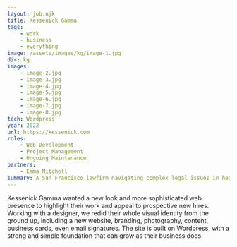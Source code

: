 ```yaml
---
layout: job.njk
title: Kessenick Gamma
tags: 
    - work
    - business
    - everything
image: /assets/images/kg/image-1.jpg
dir: kg
images:
    - image-2.jpg
    - image-3.jpg
    - image-4.jpg
    - image-5.jpg
    - image-6.jpg
    - image-7.jpg
    - image-8.jpg
tech: Wordpress
year: 2022
url: https://kessenick.com
roles:
    - Web Development
    - Project Management
    - Ongoing Maintenance
partners:
    - Emma Mitchell
summary: A San Francisco lawfirm navigating complex legal issues in healthcare, technology, and beyond.
---
```


Kessenick Gamma wanted a new look and more sophisticated web presence to highlight their work and appeal to prospective new hires. Working with a designer, we redid their whole visual identity from the ground up, including a new website, branding, photography, content, business cards, even email signatures. The site is built on Wordpress, with a strong and simple foundation that can grow as their business does. 